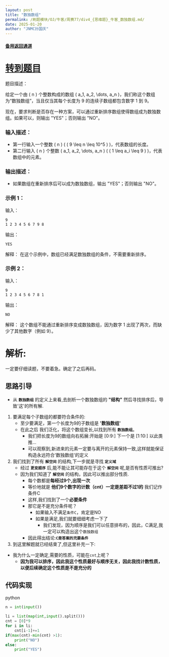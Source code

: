 ```yaml
---
layout: post
title: "数独数组"
permalink: /刷题模块/OJ/牛客/周赛77/div4_{思维题}_牛客_数独数组.md/
date: 2025-01-20
author: "JNMC孙国庆"
---
```


#### [备用返回通道](https://aliceauto.github.io/%E5%88%B7%E9%A2%98%E6%A8%A1%E5%9D%97/OJ/)
# [转到题目](https://ac.nowcoder.com/acm/contest/100253/B)
题目描述：

给定一个由 \( n \) 个整数构成的数组 \( a_1, a_2, \dots, a_n \)，我们称这个数组为“数独数组”，当且仅当其每个长度为 9 的连续子数组都包含数字 1 到 9。

现在，要求判断是否存在一种方案，可以通过重新排序数组使得数组成为数独数组。如果可以，则输出 "YES"；否则输出 "NO"。

### 输入描述：

- 第一行输入一个整数 \( n \) ( \( 9 \leq n \leq 10^5 \) )，代表数组的长度。
- 第二行输入 \( n \) 个整数 \( a_1, a_2, \dots, a_n \) ( \( 1 \leq a_i \leq 9 \) )，代表数组中的元素。

### 输出描述：

- 如果数组在重新排序后可以成为数独数组，输出 "YES"；否则输出 "NO"。

### 示例 1：

输入：
```
9
1 2 3 4 5 6 7 9 8
```

输出：
```
YES
```

解释：
在这个示例中，数组已经满足数独数组的条件，不需要重新排序。

### 示例 2：

输入：
```
9
1 2 3 4 5 6 7 8 1
```

输出：
```
NO
```

解释：
这个数组不能通过重新排序变成数独数组，因为数字 1 出现了两次，而缺少了其他数字（例如 9）。


# 解析:
一定要仔细读题，不要着急。确定了之后再码。
## 思路引导
- 从 **`数独数组`** 的定义上来看,去剖析一个数独数组的 **"结构"** 然后寻找排序后，导致'这'的所有解.
1. 要满足每个子数组的都要符合条件的:
     - 至少要满足，第一个长度为9的子数组是 **'数独数组'**
     - 在此之后 我们泛化，将这个数组变长,以找到所有 **`数独数组`**。
       - 我们把长度为9的数组向右拓展:开始是 [0:9:] 下一个是 [1:10:] 以此类推...
       - 可以观察到,新进来的元素一定要与离开的元素保持一致,这样就能保证构造永远符合'数独数组'的定义
2. 我们找到了所有 **`解空间`** 的结构,下一步就是寻找 **`定义域`** 
     - 经过 **`更变顺序`** 后,能不能让其可能存在于这个 **`解空间`** 呢,是否有性质可推出?
     - 因为我们知道了 **`解空间`** 的结构，因此可以推出部分性质.
        - 每个数都是**每经过9个,出现一次**
        - 等价地就是 **他们9个数字的计数（cnt）一定是差距不过1的** 我们记作条件C
        - 这样,我们找到了一个**必要条件**
        - 那它是不是充分条件呢？
          - 如果输入不满足`条件C`，肯定是NO
          - 如果是满足,我们就要细细考虑一下了
            - 我们发现，因为顺序是我们可以任意排布的，因此，C满足,我一定可以构造出这个`数独数组`
        - 因此得出结论:**`C是答案的充要条件`**
3. 到这里解题就已经结束了,但这里补充一下:
  - 我为什么一定确定,需要的性质，可能在`cnt`上呢？
    - **因为我可以排序，因此我这个性质最好与顺序无关，因此我找计数性质，以便后续确定这个性质是不是充分的**
## 代码实现
python
```python
n = int(input())

li = list(map(int,input().split()))
cnt = [0]*9
for i in li:
    cnt[i-1]+=1
if(max(cnt)-min(cnt) >1):
    print("NO")
else:
    print("YES")
```